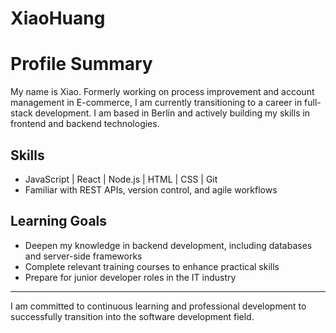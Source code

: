 # XiaoHuang

# Profile Summary

My name is Xiao. Formerly working on process improvement and account management in E-commerce, I am currently transitioning to a career in full-stack development. I am based in Berlin and actively building my skills in frontend and backend technologies.

## Skills
- JavaScript | React | Node.js | HTML | CSS | Git
- Familiar with REST APIs, version control, and agile workflows

## Learning Goals
- Deepen my knowledge in backend development, including databases and server-side frameworks
- Complete relevant training courses to enhance practical skills
- Prepare for junior developer roles in the IT industry

---

I am committed to continuous learning and professional development to successfully transition into the software development field.
